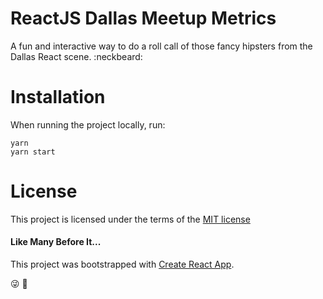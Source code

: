 # ReactJS Dallas Meetup Metrics

A fun and interactive way to do a roll call of those fancy hipsters from the Dallas React scene. :neckbeard:

# Installation

When running the project locally, run:

```
yarn
yarn start
```

# License

This project is licensed under the terms of the [MIT license](https://github.com/m2mathew/meetup-metrics/blob/master/LICENSE)

#### Like Many Before It...

This project was bootstrapped with [Create React App](https://github.com/facebookincubator/create-react-app).

:stuck_out_tongue_winking_eye: :rocket:
